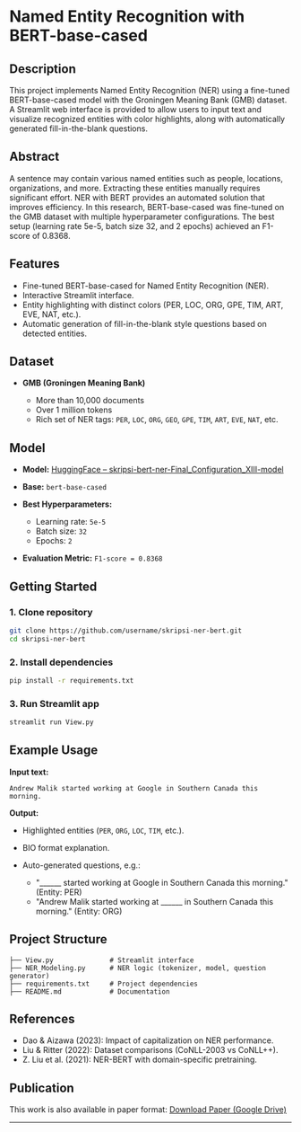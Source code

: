 # Named Entity Recognition with BERT-base-cased

## Description

This project implements Named Entity Recognition (NER) using a fine-tuned BERT-base-cased model with the Groningen Meaning Bank (GMB) dataset.
A Streamlit web interface is provided to allow users to input text and visualize recognized entities with color highlights, along with automatically generated fill-in-the-blank questions.

## Abstract

A sentence may contain various named entities such as people, locations, organizations, and more. Extracting these entities manually requires significant effort. NER with BERT provides an automated solution that improves efficiency.
In this research, BERT-base-cased was fine-tuned on the GMB dataset with multiple hyperparameter configurations. The best setup (learning rate 5e-5, batch size 32, and 2 epochs) achieved an F1-score of 0.8368.

## Features

* Fine-tuned BERT-base-cased for Named Entity Recognition (NER).
* Interactive Streamlit interface.
* Entity highlighting with distinct colors (PER, LOC, ORG, GPE, TIM, ART, EVE, NAT, etc.).
* Automatic generation of fill-in-the-blank style questions based on detected entities.

## Dataset

* **GMB (Groningen Meaning Bank)**

  * More than 10,000 documents
  * Over 1 million tokens
  * Rich set of NER tags: `PER`, `LOC`, `ORG`, `GEO`, `GPE`, `TIM`, `ART`, `EVE`, `NAT`, etc.

## Model

* **Model:** [HuggingFace – skripsi-bert-ner-Final\_Configuration\_XIII-model](https://huggingface.co/farizkuy/skripsi-bert-ner-Final_Configuration_XIII-model)
* **Base:** `bert-base-cased`
* **Best Hyperparameters:**

  * Learning rate: `5e-5`
  * Batch size: `32`
  * Epochs: `2`
* **Evaluation Metric:** `F1-score = 0.8368`

## Getting Started

### 1. Clone repository

```bash
git clone https://github.com/username/skripsi-ner-bert.git
cd skripsi-ner-bert
```

### 2. Install dependencies

```bash
pip install -r requirements.txt
```

### 3. Run Streamlit app

```bash
streamlit run View.py
```

## Example Usage

**Input text:**

```
Andrew Malik started working at Google in Southern Canada this morning.
```

**Output:**

* Highlighted entities (`PER`, `ORG`, `LOC`, `TIM`, etc.).
* BIO format explanation.
* Auto-generated questions, e.g.:

  * "\_\_\_\_\_\_ started working at Google in Southern Canada this morning." (Entity: PER)
  * "Andrew Malik started working at \_\_\_\_\_\_ in Southern Canada this morning." (Entity: ORG)

## Project Structure

```
├── View.py              # Streamlit interface
├── NER_Modeling.py      # NER logic (tokenizer, model, question generator)
├── requirements.txt     # Project dependencies
├── README.md            # Documentation
```

## References

* Dao & Aizawa (2023): Impact of capitalization on NER performance.
* Liu & Ritter (2022): Dataset comparisons (CoNLL-2003 vs CoNLL++).
* Z. Liu et al. (2021): NER-BERT with domain-specific pretraining.

## Publication

This work is also available in paper format:
[Download Paper (Google Drive)](https://drive.google.com/file/d/1cRcMMScl7pJ14a_GgAy0ecq4xJ5OkX3w/view?usp=sharing)

---
